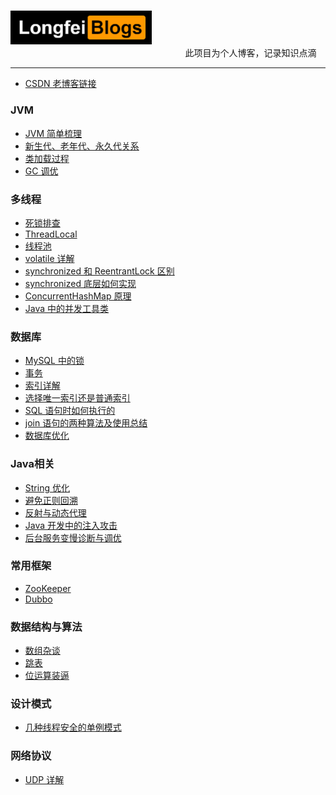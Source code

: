 
&nbsp;&nbsp;&nbsp;&nbsp;&nbsp;&nbsp;&nbsp;&nbsp;&nbsp;&nbsp;&nbsp;&nbsp;&nbsp;&nbsp;&nbsp;&nbsp;&nbsp;&nbsp;
&nbsp;&nbsp;&nbsp;&nbsp;&nbsp;&nbsp;&nbsp;&nbsp;&nbsp;&nbsp;&nbsp;&nbsp;&nbsp;&nbsp;&nbsp;&nbsp;&nbsp;&nbsp;
&nbsp;&nbsp;&nbsp;&nbsp;&nbsp;&nbsp;&nbsp;&nbsp;&nbsp;&nbsp;&nbsp;&nbsp;&nbsp;&nbsp;&nbsp;&nbsp;&nbsp;&nbsp;
&nbsp;&nbsp;&nbsp;&nbsp;&nbsp;&nbsp;&nbsp;&nbsp;&nbsp;&nbsp;&nbsp;&nbsp;&nbsp;&nbsp;
<img src="https://github.com/islongfei/Blog/blob/master/images/bloglogo.png" width="226" hegiht="54"  />  
&nbsp;&nbsp;&nbsp;&nbsp;&nbsp;&nbsp;&nbsp;&nbsp;&nbsp;&nbsp;&nbsp;&nbsp;&nbsp;&nbsp;&nbsp;&nbsp;&nbsp;&nbsp;
&nbsp;&nbsp;&nbsp;&nbsp;&nbsp;&nbsp;&nbsp;&nbsp;&nbsp;&nbsp;&nbsp;&nbsp;&nbsp;&nbsp;&nbsp;&nbsp;&nbsp;&nbsp;
&nbsp;&nbsp;&nbsp;&nbsp;&nbsp;&nbsp;&nbsp;&nbsp;&nbsp;&nbsp;&nbsp;&nbsp;&nbsp;&nbsp;&nbsp;&nbsp;&nbsp;&nbsp;
&nbsp;&nbsp;&nbsp;&nbsp;&nbsp;&nbsp;&nbsp;&nbsp;&nbsp;&nbsp;&nbsp;&nbsp;&nbsp;
此项目为个人博客，记录知识点滴 
***  

* [CSDN 老博客链接](https://blog.csdn.net/qq_37480159)


### JVM
* [JVM 简单梳理](https://github.com/islongfei/Blog/blob/master/java-basics/JVM%E7%AE%80%E8%BF%B0.md)
* [新生代、老年代、永久代关系](https://github.com/islongfei/Blog/blob/master/java-basics/%E6%96%B0%E7%94%9F%E4%BB%A3%E3%80%81%E8%80%81%E5%B9%B4%E4%BB%A3%E3%80%81%E6%B0%B8%E4%B9%85%E4%BB%A3%E5%85%B3%E7%B3%BB.md)
* [类加载过程](https://github.com/islongfei/Blog/blob/master/java-basics/%E7%B1%BB%E5%8A%A0%E8%BD%BD%E8%BF%87%E7%A8%8B.md)
* [GC 调优](https://github.com/islongfei/Blog/blob/master/java-basics/GC%20%E8%B0%83%E4%BC%98.md)
### 多线程
* [死锁排查](https://github.com/islongfei/Blog/blob/master/business-skills/%E6%AD%BB%E9%94%81%E6%8E%92%E6%9F%A5.md)
* [ThreadLocal](https://github.com/islongfei/Blog/blob/master/java-basics/ThreadLocal.md)
* [线程池](https://github.com/islongfei/Blog/blob/master/java-basics/%E7%BA%BF%E7%A8%8B%E6%B1%A0.md)
* [volatile 详解](https://github.com/islongfei/Blog/blob/master/java-basics/volatile.md)
* [synchronized 和 ReentrantLock 区别](https://github.com/islongfei/Blog/blob/master/java-basics/synchronized%E5%92%8CReentrantLock%E5%8C%BA%E5%88%AB.md)
* [synchronized 底层如何实现](https://github.com/islongfei/Blog/blob/master/java-basics/synchronized%E5%BA%95%E5%B1%82%E5%A6%82%E4%BD%95%E5%AE%9E%E7%8E%B0%EF%BC%9F.md)
* [ConcurrentHashMap 原理](https://github.com/islongfei/Blog/blob/master/java-basics/ConcurrentHashMap%E5%8E%9F%E7%90%86.md)
* [Java 中的并发工具类](https://github.com/islongfei/Blog/blob/master/java-basics/Java%E4%B8%AD%E7%9A%84%E5%B9%B6%E5%8F%91%E5%B7%A5%E5%85%B7%E7%B1%BB.md)



### 数据库
* [MySQL 中的锁](https://github.com/islongfei/Blog/blob/master/mysql/%E9%94%81.md)
* [事务](https://github.com/islongfei/Blog/blob/master/mysql/%E4%BA%8B%E5%8A%A1.md)
* [索引详解](https://github.com/islongfei/Blog/blob/master/mysql/%E7%B4%A2%E5%BC%95.md)
* [选择唯一索引还是普通索引](https://github.com/islongfei/Blog/blob/master/mysql/%E9%80%89%E6%8B%A9%E5%94%AF%E4%B8%80%E7%B4%A2%E5%BC%95%E8%BF%98%E6%98%AF%E6%99%AE%E9%80%9A%E7%B4%A2%E5%BC%95.md)
* [SQL 语句时如何执行的](https://github.com/islongfei/Blog/blob/master/mysql/SQL%E6%98%AF%E5%A6%82%E4%BD%95%E6%89%A7%E8%A1%8C%E7%9A%84.md)
* [join 语句的两种算法及使用总结](https://github.com/islongfei/Blog/blob/master/mysql/join%20%E8%AF%AD%E5%8F%A5%E7%9A%84%E4%B8%A4%E7%A7%8D%E7%AE%97%E6%B3%95.md)
* [数据库优化](https://github.com/islongfei/Blog/blob/master/mysql/%E6%95%B0%E6%8D%AE%E5%BA%93%E4%BC%98%E5%8C%96.md)
### Java相关
* [String 优化](https://github.com/islongfei/Blog/blob/master/java-basics/String.md)
* [避免正则回溯](https://github.com/islongfei/Blog/blob/master/java-basics/%E9%81%BF%E5%85%8D%E6%AD%A3%E5%88%99%E5%9B%9E%E6%BA%AF.md)
* [反射与动态代理](https://github.com/islongfei/Blog/blob/master/java-basics/%E5%8F%8D%E5%B0%84%E4%B8%8E%E5%8A%A8%E6%80%81%E4%BB%A3%E7%90%86.md)
* [Java 开发中的注入攻击](https://github.com/islongfei/Blog/blob/master/java-basics/Java%E5%BC%80%E5%8F%91%E4%B8%AD%E7%9A%84%E6%B3%A8%E5%85%A5%E6%94%BB%E5%87%BB.md)
* [后台服务变慢诊断与调优](https://github.com/islongfei/Blog/blob/master/business-skills/%E5%90%8E%E5%8F%B0%E6%9C%8D%E5%8A%A1%E5%8F%98%E6%85%A2%E7%9A%84%E8%AF%8A%E6%96%AD%E4%B8%8E%E8%B0%83%E4%BC%98.md)


### 常用框架
* [ZooKeeper](https://github.com/islongfei/Blog/blob/master/java-frames/ZooKeeper.md)
* [Dubbo](https://github.com/islongfei/Blog/blob/master/java-frames/Dubbo.md)

### 数据结构与算法
* [数组杂谈](https://github.com/islongfei/Blog/blob/master/data-structure/%E6%95%B0%E7%BB%84%E6%9D%82%E8%B0%88.md)
* [跳表](https://github.com/islongfei/Blog/blob/master/data-structure/%E8%B7%B3%E8%A1%A8.md)
* [位运算装逼](https://github.com/islongfei/Blog/blob/master/data-structure/%E4%BD%8D%E8%BF%90%E7%AE%97%E8%A3%85%E9%80%BC.md)


### 设计模式
* [几种线程安全的单例模式](https://github.com/islongfei/Blog/blob/master/java-designPattern/Singleton.md)
  
  
### 网络协议
* [UDP 详解](https://github.com/islongfei/Blog/blob/master/network/UDP.md)




